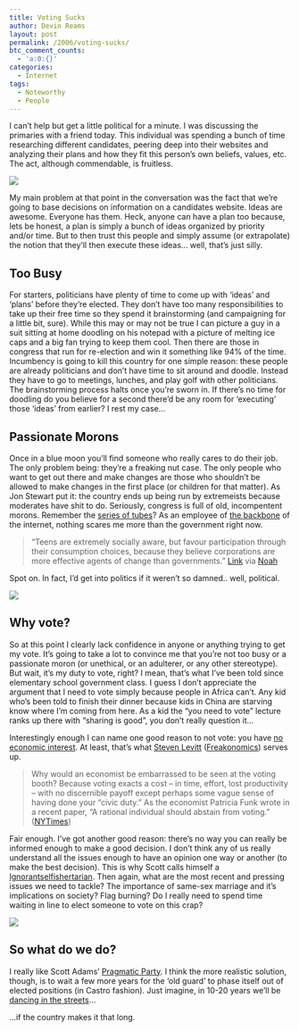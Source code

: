 ```yaml
---
title: Voting Sucks
author: Devin Reams
layout: post
permalink: /2006/voting-sucks/
btc_comment_counts:
  - 'a:0:{}'
categories:
  - Internet
tags:
  - Noteworthy
  - People
---
```

<div width="510px">
  <p>
    I can&#8217;t help but get a little political for a minute. I was discussing the primaries with a friend today. This individual was spending a bunch of time researching different candidates, peering deep into their websites and analyzing their plans and how they fit this person&#8217;s own beliefs, values, etc. The act, although commendable, is fruitless.
  </p>
  
  <p>
    <img src="https://devin.reams.me/wp-content/uploads/2006/08/lincolnmemorial.jpg" class="noborder" />
  </p>
  
  <p>
    My main problem at that point in the conversation was the fact that we&#8217;re going to base decisions on information on a candidates website. Ideas are awesome. Everyone has them. Heck, anyone can have a plan too because, lets be honest, a plan is simply a bunch of ideas organized by priority and/or time. But to then trust this people and simply assume (or extrapolate) the notion that they&#8217;ll then execute these ideas&#8230; well, that&#8217;s just silly.
  </p>
  
  <h2>
    Too Busy
  </h2>
  
  <p>
    For starters, politicians have plenty of time to come up with &#8216;ideas&#8217; and &#8216;plans&#8217; before they&#8217;re elected. They don&#8217;t have too many responsibilities to take up their free time so they spend it brainstorming (and campaigning for a little bit, sure). While this may or may not be true I can picture a guy in a suit sitting at home doodling on his notepad with a picture of melting ice caps and a big fan trying to keep them cool. Then there are those in congress that run for re-election and win it something like 94% of the time. Incumbency is going to kill this country for one simple reason: these people are already politicians and don&#8217;t have time to sit around and doodle. Instead they have to go to meetings, lunches, and play golf with other politicians. The brainstorming process halts once you&#8217;re sworn in. If there&#8217;s no time for doodling do you believe for a second there&#8217;d be any room for &#8216;executing&#8217; those &#8216;ideas&#8217; from earlier? I rest my case&#8230;
  </p>
  
  <h2>
    Passionate Morons
  </h2></p> 
  
  <p>
    Once in a blue moon you&#8217;ll find someone who really cares to do their job. The only problem being: they&#8217;re a freaking nut case. The only people who want to get out there and make changes are those who shouldn&#8217;t be allowed to make changes in the first place (or children for that matter). As Jon Stewart put it: the country ends up being run by extremeists because moderates have shit to do. Seriously, congress is full of old, incompentent morons. Remember the <a href="http://en.wikipedia.org/wiki/Series_of_tubes">series of tubes</a>? As an employee of <a href="http://www.level3.com/">the backbone</a> of the internet, nothing scares me more than the government right now.
  </p>
  
  <blockquote>
    <p>
      &#8220;Teens are extremely socially aware, but favour participation through their consumption choices, because they believe corporations are more effective agents of change than governments.&#8221; <a href="http://ypulse.com/archives/2006/07/the_ten_biggest.php">Link</a> via <a href="http://www.noahbrier.com/archives/2006/08/all_the_worlds_a_stage.php">Noah</a>
    </p>
  </blockquote>
  
  <p>
    Spot on. In fact, I&#8217;d get into politics if it weren&#8217;t so damned.. well, political.
  </p>
  
  <p>
    <img src="https://devin.reams.me/wp-content/uploads/2006/08/capitol.jpg" class="noborder" />
  </p>
  
  <h2>
    Why vote?
  </h2>
  
  <p>
    So at this point I clearly lack confidence in anyone or anything trying to get my vote. It&#8217;s going to take a lot to convince me that you&#8217;re not too busy or a passionate moron (or unethical, or an adulterer, or any other stereotype). But wait, it&#8217;s my duty to vote, right? I mean, that&#8217;s what I&#8217;ve been told since elementary school government class. I guess I don&#8217;t appreciate the argument that I need to vote simply because people in Africa can&#8217;t. Any kid who&#8217;s been told to finish their dinner because kids in China are starving know where I&#8217;m coming from here. As a kid the &#8220;you need to vote&#8221; lecture ranks up there with &#8220;sharing is good&#8221;, you don&#8217;t really question it&#8230;
  </p>
  
  <p>
    Interestingly enough I can name one good reason to not vote: you have <a href="http://www.freakonomics.com/blog/2005/11/04/why-vote/">no economic interest</a>. At least, that&#8217;s what <a href="http://en.wikipedia.org/wiki/Steven_Levitt">Steven Levitt</a> (<a href="http://www.freakonomics.com/">Freakonomics</a>) serves up.
  </p>
  
  <blockquote>
    <p>
      Why would an economist be embarrassed to be seen at the voting booth? Because voting exacts a cost &#8211; in time, effort, lost productivity &#8211; with no discernible payoff except perhaps some vague sense of having done your &#8220;civic duty.&#8221; As the economist Patricia Funk wrote in a recent paper, &#8220;A rational individual should abstain from voting.&#8221; (<a href="http://www.nytimes.com/2005/11/06/magazine/06freak.html?ex=1155268800&#038;en=c67410c5a6362e83&#038;ei=5070">NYTimes</a>)
    </p>
  </blockquote>
  
  <p>
    Fair enough. I&#8217;ve got another good reason: there&#8217;s no way you can really be informed enough to make a good decision. I don&#8217;t think any of us really understand all the issues enough to have an opinion one way or another (to make the best decision). This is why Scott calls himself a <a href="http://dilbertblog.typepad.com/the_dilbert_blog/2006/03/am_i_a_libertar.html">Ignorantselfishertarian</a>. Then again, what are the most recent and pressing issues we need to tackle? The importance of same-sex marriage and it&#8217;s implications on society? Flag burning? Do I really need to spend time waiting in line to elect someone to vote on this crap?
  </p>
  
  <p>
    <img src="https://devin.reams.me/wp-content/uploads/2006/08/flag.jpg" class="noborder" />
  </p>
  
  <h2>
    So what do we do?
  </h2>
  
  <p>
    I really like Scott Adams&#8217; <a href="http://dilbertblog.typepad.com/the_dilbert_blog/2006/05/pragmatic_party.html">Pragmatic Party</a>. I think the more realistic solution, though, is to wait a few more years for the &#8216;old guard&#8217; to phase itself out of elected positions (in Castro fashion). Just imagine, in 10-20 years we&#8217;ll be <a href="http://www.ocala.com/apps/pbcs.dll/article?AID=/20060806/OPINION/208060336/1030/OPINION01">dancing in the streets</a>&#8230;
  </p>
  
  <p>
    &#8230;if the country makes it that long.
  </p></p>
</div>